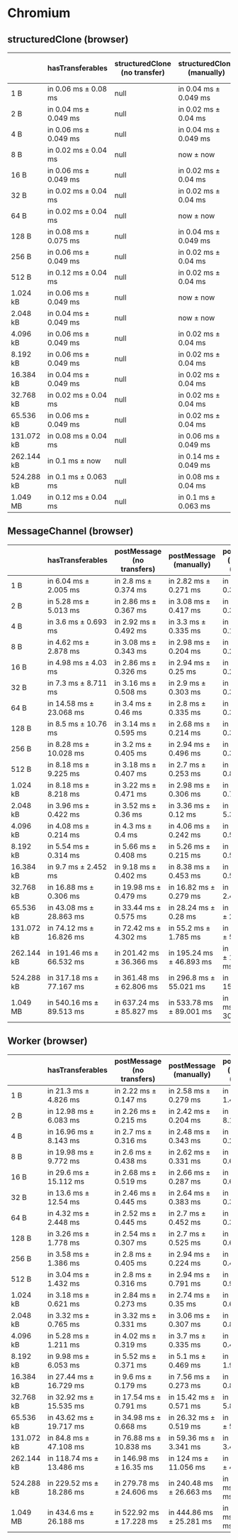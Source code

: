 # Chromium

## structuredClone (browser)

|            | hasTransferables      | structuredClone (no transfer) | structuredClone (manually) | structuredClone (manually) (transfer) | structuredClone (getTransferables) | structuredClone (getTransferables) (transfer) | structuredClone (getTransferable*) | structuredClone (getTransferable*) (transfer) |
| ---------- | --------------------- | ----------------------------- | -------------------------- | ------------------------------------- | ---------------------------------- | --------------------------------------------- | ---------------------------------- | --------------------------------------------- |
| 1 B        | in 0.06 ms ± 0.08 ms  | null                          | in 0.04 ms ± 0.049 ms      | in 2.34 ms ± 0.307 ms                 | in 0.2 ms ± 0.155 ms               | in 2.32 ms ± 0.264 ms                         | in 0.22 ms ± 0.147 ms              | in 2.62 ms ± 0.744 ms                         |
| 2 B        | in 0.04 ms ± 0.049 ms | null                          | in 0.02 ms ± 0.04 ms       | in 2.12 ms ± 0.214 ms                 | in 0.12 ms ± 0.04 ms               | in 2.44 ms ± 0.546 ms                         | in 0.16 ms ± 0.102 ms              | in 2.5 ms ± 0.856 ms                          |
| 4 B        | in 0.06 ms ± 0.049 ms | null                          | in 0.04 ms ± 0.049 ms      | in 2.32 ms ± 0.668 ms                 | in 0.14 ms ± 0.049 ms              | in 1.98 ms ± 0.117 ms                         | in 0.14 ms ± 0.049 ms              | in 2.22 ms ± 0.248 ms                         |
| 8 B        | in 0.02 ms ± 0.04 ms  | null                          | now ± now                  | in 2.2 ms ± 0.58 ms                   | in 0.18 ms ± 0.04 ms               | in 2.28 ms ± 0.376 ms                         | in 0.14 ms ± 0.049 ms              | in 1.92 ms ± 0.075 ms                         |
| 16 B       | in 0.06 ms ± 0.049 ms | null                          | in 0.02 ms ± 0.04 ms       | in 2.56 ms ± 0.543 ms                 | in 0.16 ms ± 0.049 ms              | in 2.26 ms ± 0.512 ms                         | in 0.18 ms ± 0.04 ms               | in 2.34 ms ± 0.488 ms                         |
| 32 B       | in 0.02 ms ± 0.04 ms  | null                          | in 0.02 ms ± 0.04 ms       | in 2.88 ms ± 0.504 ms                 | in 0.2 ms ± 0.063 ms               | in 2.04 ms ± 0.049 ms                         | in 0.28 ms ± 0.04 ms               | in 3.04 ms ± 1.893 ms                         |
| 64 B       | in 0.02 ms ± 0.04 ms  | null                          | now ± now                  | in 2.5 ms ± 0.62 ms                   | in 0.22 ms ± 0.075 ms              | in 2.04 ms ± 0.12 ms                          | in 0.2 ms ± 0.063 ms               | in 2.16 ms ± 0.102 ms                         |
| 128 B      | in 0.08 ms ± 0.075 ms | null                          | in 0.04 ms ± 0.049 ms      | in 2.18 ms ± 0.519 ms                 | in 0.24 ms ± 0.049 ms              | in 2.22 ms ± 0.248 ms                         | in 0.32 ms ± 0.098 ms              | in 2.38 ms ± 0.392 ms                         |
| 256 B      | in 0.06 ms ± 0.049 ms | null                          | in 0.02 ms ± 0.04 ms       | in 2.2 ms ± 0.452 ms                  | in 0.42 ms ± 0.117 ms              | in 2.6 ms ± 0.268 ms                          | in 0.44 ms ± 0.102 ms              | in 9.02 ms ± 0.574 ms                         |
| 512 B      | in 0.12 ms ± 0.04 ms  | null                          | in 0.02 ms ± 0.04 ms       | in 2.26 ms ± 0.344 ms                 | in 0.84 ms ± 0.224 ms              | in 3.02 ms ± 0.435 ms                         | in 0.96 ms ± 0.258 ms              | in 3.04 ms ± 0.531 ms                         |
| 1.024 kB   | in 0.06 ms ± 0.049 ms | null                          | now ± now                  | in 2.24 ms ± 0.287 ms                 | in 1.3 ms ± 0.253 ms               | in 3.38 ms ± 0.511 ms                         | in 1.3 ms ± 0.303 ms               | in 3.3 ms ± 0.352 ms                          |
| 2.048 kB   | in 0.04 ms ± 0.049 ms | null                          | now ± now                  | in 2.68 ms ± 0.354 ms                 | in 2.52 ms ± 0.306 ms              | in 4.94 ms ± 0.338 ms                         | in 2.4 ms ± 0.245 ms               | in 4.84 ms ± 0.653 ms                         |
| 4.096 kB   | in 0.06 ms ± 0.049 ms | null                          | in 0.02 ms ± 0.04 ms       | in 2.96 ms ± 0.049 ms                 | in 4.16 ms ± 0.08 ms               | in 9.06 ms ± 3.726 ms                         | in 5.18 ms ± 1.677 ms              | in 7.4 ms ± 0.374 ms                          |
| 8.192 kB   | in 0.06 ms ± 0.049 ms | null                          | in 0.02 ms ± 0.04 ms       | in 4.38 ms ± 0.183 ms                 | in 8.48 ms ± 0.407 ms              | in 12.66 ms ± 0.496 ms                        | in 8.42 ms ± 0.44 ms               | in 12.4 ms ± 0.369 ms                         |
| 16.384 kB  | in 0.04 ms ± 0.049 ms | null                          | in 0.02 ms ± 0.04 ms       | in 7.18 ms ± 0.232 ms                 | in 16.42 ms ± 0.387 ms             | in 23.48 ms ± 0.325 ms                        | in 16.26 ms ± 0.338 ms             | in 23.36 ms ± 0.472 ms                        |
| 32.768 kB  | in 0.02 ms ± 0.04 ms  | null                          | in 0.02 ms ± 0.04 ms       | in 13.5 ms ± 0.167 ms                 | in 33.62 ms ± 2.527 ms             | in 45.6 ms ± 0.593 ms                         | in 32 ms ± 0.126 ms                | in 65.12 ms ± 19.894 ms                       |
| 65.536 kB  | in 0.06 ms ± 0.049 ms | null                          | in 0.02 ms ± 0.04 ms       | in 28.52 ms ± 3.196 ms                | in 64.32 ms ± 0.803 ms             | in 107.42 ms ± 9.746 ms                       | in 64.22 ms ± 0.496 ms             | in 91.74 ms ± 0.794 ms                        |
| 131.072 kB | in 0.08 ms ± 0.04 ms  | null                          | in 0.06 ms ± 0.049 ms      | in 55.7 ms ± 4.42 ms                  | in 129.4 ms ± 1.857 ms             | in 188.16 ms ± 5.892 ms                       | in 127.52 ms ± 0.293 ms            | in 188.74 ms ± 15.525 ms                      |
| 262.144 kB | in 0.1 ms ± now       | null                          | in 0.14 ms ± 0.049 ms      | in 136.5 ms ± 9.955 ms                | in 260.66 ms ± 4.579 ms            | in 391.96 ms ± 18.043 ms                      | in 256.54 ms ± 3.244 ms            | in 389.24 ms ± 7.899 ms                       |
| 524.288 kB | in 0.1 ms ± 0.063 ms  | null                          | in 0.08 ms ± 0.04 ms       | in 271.6 ms ± 18.833 ms               | in 517.06 ms ± 6.608 ms            | in 786.86 ms ± 33.079 ms                      | in 512.52 ms ± 3.937 ms            | in 775.56 ms ± 15.162 ms                      |
| 1.049 MB   | in 0.12 ms ± 0.04 ms  | null                          | in 0.1 ms ± 0.063 ms       | in 504.02 ms ± 31.341 ms              | in 1,040.12 ms ± 15.622 ms         | in 1,511.2 ms ± 28.207 ms                     | in 1,033.72 ms ± 4.763 ms          | in 1,505.58 ms ± 23.69 ms                     |

## MessageChannel (browser)

|            | hasTransferables         | postMessage (no transfers) | postMessage (manually)   | postMessage (manually) (transfer) | postMessage (getTransferables) | postMessage (getTransferables) (transfer) | postMessage (getTransferable*) | postMessage (getTransferable*) (transfer) |
| ---------- | ------------------------ | -------------------------- | ------------------------ | --------------------------------- | ------------------------------ | ----------------------------------------- | ------------------------------ | ----------------------------------------- |
| 1 B        | in 6.04 ms ± 2.005 ms    | in 2.8 ms ± 0.374 ms       | in 2.82 ms ± 0.271 ms    | in 5.4 ms ± 0.385 ms              | in 7.72 ms ± 4.32 ms           | in 6.08 ms ± 0.435 ms                     | in 15.5 ms ± 5.925 ms          | in 5.82 ms ± 0.584 ms                     |
| 2 B        | in 5.28 ms ± 5.013 ms    | in 2.86 ms ± 0.367 ms      | in 3.08 ms ± 0.417 ms    | in 5.34 ms ± 0.367 ms             | in 4.34 ms ± 1.027 ms          | in 5.82 ms ± 0.449 ms                     | in 12.74 ms ± 7.275 ms         | in 5.84 ms ± 0.602 ms                     |
| 4 B        | in 3.6 ms ± 0.693 ms     | in 2.92 ms ± 0.492 ms      | in 3.3 ms ± 0.335 ms     | in 5.04 ms ± 0.174 ms             | in 5.18 ms ± 3.341 ms          | in 5.34 ms ± 0.338 ms                     | in 8.2 ms ± 5.609 ms           | in 5.54 ms ± 0.136 ms                     |
| 8 B        | in 4.62 ms ± 2.878 ms    | in 3.08 ms ± 0.343 ms      | in 2.98 ms ± 0.204 ms    | in 5.14 ms ± 0.287 ms             | in 28.6 ms ± 31.858 ms         | in 5.6 ms ± 0.696 ms                      | in 10.58 ms ± 6.986 ms         | in 5.5 ms ± 0.385 ms                      |
| 16 B       | in 4.98 ms ± 4.03 ms     | in 2.86 ms ± 0.326 ms      | in 2.94 ms ± 0.25 ms     | in 5 ms ± 0.228 ms                | in 3.64 ms ± 0.871 ms          | in 4.84 ms ± 0.196 ms                     | in 11.56 ms ± 11.095 ms        | in 5.24 ms ± 0.422 ms                     |
| 32 B       | in 7.3 ms ± 8.711 ms     | in 3.16 ms ± 0.508 ms      | in 2.9 ms ± 0.303 ms     | in 5.08 ms ± 0.343 ms             | in 3.2 ms ± 0.738 ms           | in 5.12 ms ± 0.662 ms                     | in 6.46 ms ± 5.254 ms          | in 5.22 ms ± 0.256 ms                     |
| 64 B       | in 14.58 ms ± 23.068 ms  | in 3.4 ms ± 0.46 ms        | in 2.8 ms ± 0.335 ms     | in 5.1 ms ± 0.352 ms              | in 3.34 ms ± 0.763 ms          | in 5.26 ms ± 0.731 ms                     | in 4 ms ± 1.062 ms             | in 5.24 ms ± 0.136 ms                     |
| 128 B      | in 8.5 ms ± 10.76 ms     | in 3.14 ms ± 0.595 ms      | in 2.68 ms ± 0.214 ms    | in 5.4 ms ± 0.39 ms               | in 3.12 ms ± 0.662 ms          | in 5.42 ms ± 0.194 ms                     | in 13.8 ms ± 17.323 ms         | in 5.58 ms ± 0.194 ms                     |
| 256 B      | in 8.28 ms ± 10.028 ms   | in 3.2 ms ± 0.405 ms       | in 2.94 ms ± 0.496 ms    | in 5.68 ms ± 0.325 ms             | in 3.42 ms ± 0.511 ms          | in 5.54 ms ± 0.287 ms                     | in 5.34 ms ± 1.902 ms          | in 6 ms ± 0.46 ms                         |
| 512 B      | in 8.18 ms ± 9.225 ms    | in 3.18 ms ± 0.407 ms      | in 2.7 ms ± 0.253 ms     | in 6.6 ms ± 0.883 ms              | in 3.64 ms ± 0.427 ms          | in 6.38 ms ± 0.36 ms                      | in 7.82 ms ± 3.856 ms          | in 6.66 ms ± 0.445 ms                     |
| 1.024 kB   | in 8.18 ms ± 8.218 ms    | in 3.22 ms ± 0.471 ms      | in 2.98 ms ± 0.306 ms    | in 7.32 ms ± 0.757 ms             | in 4.48 ms ± 0.337 ms          | in 7.7 ms ± 0.395 ms                      | in 6.94 ms ± 2.466 ms          | in 7.98 ms ± 0.147 ms                     |
| 2.048 kB   | in 3.96 ms ± 0.422 ms    | in 3.52 ms ± 0.36 ms       | in 3.36 ms ± 0.12 ms     | in 11.38 ms ± 5.324 ms            | in 5.86 ms ± 0.836 ms          | in 10.54 ms ± 0.215 ms                    | in 9.4 ms ± 3.809 ms           | in 11.14 ms ± 0.605 ms                    |
| 4.096 kB   | in 4.08 ms ± 0.214 ms    | in 4.3 ms ± 0.4 ms         | in 4.06 ms ± 0.242 ms    | in 16.14 ms ± 0.557 ms            | in 8.02 ms ± 0.299 ms          | in 19.94 ms ± 0.48 ms                     | in 10.94 ms ± 3.148 ms         | in 26.42 ms ± 11.557 ms                   |
| 8.192 kB   | in 5.54 ms ± 0.314 ms    | in 5.66 ms ± 0.408 ms      | in 5.26 ms ± 0.215 ms    | in 23.24 ms ± 0.528 ms            | in 13.34 ms ± 0.287 ms         | in 33.66 ms ± 4.227 ms                    | in 15.36 ms ± 1.968 ms         | in 33.4 ms ± 3.856 ms                     |
| 16.384 kB  | in 9.7 ms ± 2.452 ms     | in 9.18 ms ± 0.402 ms      | in 8.38 ms ± 0.453 ms    | in 36.64 ms ± 0.595 ms            | in 24.2 ms ± 0.61 ms           | in 53.36 ms ± 2.36 ms                     | in 39.06 ms ± 29.27 ms         | in 52.84 ms ± 0.287 ms                    |
| 32.768 kB  | in 16.88 ms ± 0.306 ms   | in 19.98 ms ± 0.479 ms     | in 16.82 ms ± 0.279 ms   | in 76.4 ms ± 2.496 ms             | in 47.98 ms ± 0.194 ms         | in 106.16 ms ± 0.761 ms                   | in 48.36 ms ± 1.278 ms         | in 107.34 ms ± 1.435 ms                   |
| 65.536 kB  | in 43.08 ms ± 28.863 ms  | in 33.44 ms ± 0.575 ms     | in 28.24 ms ± 0.28 ms    | in 146.96 ms ± 2.685 ms           | in 94.74 ms ± 7.725 ms         | in 215.42 ms ± 8.408 ms                   | in 91.72 ms ± 0.527 ms         | in 214.24 ms ± 7.883 ms                   |
| 131.072 kB | in 74.12 ms ± 16.826 ms  | in 72.42 ms ± 4.302 ms     | in 55.2 ms ± 1.785 ms    | in 298.08 ms ± 5.899 ms           | in 237.64 ms ± 38.561 ms       | in 451 ms ± 40.245 ms                     | in 250.08 ms ± 67.09 ms        | in 445.34 ms ± 38.519 ms                  |
| 262.144 kB | in 191.46 ms ± 66.532 ms | in 201.42 ms ± 36.366 ms   | in 195.24 ms ± 46.893 ms | in 793.14 ms ± 113.953 ms         | in 448.64 ms ± 33.891 ms       | in 1,126.16 ms ± 159.781 ms               | in 460.66 ms ± 47.295 ms       | in 1,197.08 ms ± 172.058 ms               |
| 524.288 kB | in 317.18 ms ± 77.167 ms | in 361.48 ms ± 62.806 ms   | in 296.8 ms ± 55.021 ms  | in 1,429 ms ± 153.137 ms          | in 835.18 ms ± 86.754 ms       | in 1,978.78 ms ± 167.856 ms               | in 904.16 ms ± 80.285 ms       | in 2,048.96 ms ± 146.394 ms               |
| 1.049 MB   | in 540.16 ms ± 89.513 ms | in 637.24 ms ± 85.827 ms   | in 533.78 ms ± 89.001 ms | in 2,830.78 ms ± 304.416 ms       | in 1,555.18 ms ± 86.074 ms     | in 3,832.4 ms ± 222.666 ms                | in 1,622.3 ms ± 76.272 ms      | in 3,953.6 ms ± 294.308 ms                |

## Worker (browser)

|            | hasTransferables         | postMessage (no transfers) | postMessage (manually)   | postMessage (manually) (transfer) | postMessage (getTransferables) | postMessage (getTransferables) (transfer) | postMessage (getTransferable*) | postMessage (getTransferable*) (transfer) |
| ---------- | ------------------------ | -------------------------- | ------------------------ | --------------------------------- | ------------------------------ | ----------------------------------------- | ------------------------------ | ----------------------------------------- |
| 1 B        | in 21.3 ms ± 4.826 ms    | in 2.22 ms ± 0.147 ms      | in 2.58 ms ± 0.279 ms    | in 5.58 ms ± 1.446 ms             | in 4.98 ms ± 2.413 ms          | in 8.18 ms ± 0.483 ms                     | in 7.08 ms ± 4.208 ms          | in 9.22 ms ± 4.183 ms                     |
| 2 B        | in 12.98 ms ± 6.083 ms   | in 2.26 ms ± 0.215 ms      | in 2.42 ms ± 0.204 ms    | in 8.82 ms ± 8.107 ms             | in 5.86 ms ± 5.35 ms           | in 9.26 ms ± 8.622 ms                     | in 5.66 ms ± 2.003 ms          | in 6.2 ms ± 2.402 ms                      |
| 4 B        | in 16.96 ms ± 8.143 ms   | in 2.7 ms ± 0.316 ms       | in 2.48 ms ± 0.343 ms    | in 4.4 ms ± 0.261 ms              | in 3.46 ms ± 0.926 ms          | in 5.06 ms ± 0.45 ms                      | in 10.04 ms ± 12.35 ms         | in 4.76 ms ± 0.25 ms                      |
| 8 B        | in 19.98 ms ± 9.772 ms   | in 2.6 ms ± 0.438 ms       | in 2.62 ms ± 0.331 ms    | in 4.5 ms ± 0.603 ms              | in 3.26 ms ± 0.697 ms          | in 4.98 ms ± 0.426 ms                     | in 4.4 ms ± 1.455 ms           | in 4.72 ms ± 0.496 ms                     |
| 16 B       | in 29.6 ms ± 15.112 ms   | in 2.68 ms ± 0.519 ms      | in 2.66 ms ± 0.287 ms    | in 4.5 ms ± 0.693 ms              | in 3.24 ms ± 0.739 ms          | in 5.38 ms ± 0.564 ms                     | in 11.32 ms ± 16.248 ms        | in 4.72 ms ± 0.496 ms                     |
| 32 B       | in 13.6 ms ± 12.54 ms    | in 2.46 ms ± 0.445 ms      | in 2.64 ms ± 0.383 ms    | in 4.7 ms ± 0.358 ms              | in 2.86 ms ± 0.546 ms          | in 4.7 ms ± 0.4 ms                        | in 3.82 ms ± 1.954 ms          | in 4.98 ms ± 0.293 ms                     |
| 64 B       | in 4.32 ms ± 2.448 ms    | in 2.52 ms ± 0.445 ms      | in 2.7 ms ± 0.452 ms     | in 4.64 ms ± 0.372 ms             | in 2.86 ms ± 0.585 ms          | in 4.96 ms ± 0.794 ms                     | in 3.48 ms ± 0.798 ms          | in 5.12 ms ± 0.426 ms                     |
| 128 B      | in 3.26 ms ± 1.778 ms    | in 2.54 ms ± 0.307 ms      | in 2.7 ms ± 0.525 ms     | in 4.98 ms ± 0.624 ms             | in 3.02 ms ± 0.445 ms          | in 5.08 ms ± 0.581 ms                     | in 3.94 ms ± 1.218 ms          | in 5.36 ms ± 0.7 ms                       |
| 256 B      | in 3.58 ms ± 1.386 ms    | in 2.8 ms ± 0.405 ms       | in 2.94 ms ± 0.224 ms    | in 4.64 ms ± 0.48 ms              | in 3.56 ms ± 0.554 ms          | in 6.18 ms ± 2.334 ms                     | in 4.68 ms ± 1.866 ms          | in 5.5 ms ± 0.261 ms                      |
| 512 B      | in 3.04 ms ± 1.432 ms    | in 2.8 ms ± 0.316 ms       | in 2.94 ms ± 0.791 ms    | in 5.72 ms ± 0.906 ms             | in 3.98 ms ± 0.624 ms          | in 6.34 ms ± 1.56 ms                      | in 4.5 ms ± 1.231 ms           | in 6.28 ms ± 0.435 ms                     |
| 1.024 kB   | in 3.18 ms ± 0.621 ms    | in 2.84 ms ± 0.273 ms      | in 2.74 ms ± 0.35 ms     | in 6.44 ms ± 0.677 ms             | in 7.32 ms ± 5.393 ms          | in 6.82 ms ± 0.354 ms                     | in 5.12 ms ± 1.763 ms          | in 7.24 ms ± 0.326 ms                     |
| 2.048 kB   | in 3.32 ms ± 0.765 ms    | in 3.32 ms ± 0.331 ms      | in 3.06 ms ± 0.307 ms    | in 8.56 ms ± 0.857 ms             | in 4.8 ms ± 0.363 ms           | in 9.44 ms ± 0.338 ms                     | in 9.76 ms ± 8.784 ms          | in 9.66 ms ± 0.427 ms                     |
| 4.096 kB   | in 5.28 ms ± 1.211 ms    | in 4.02 ms ± 0.319 ms      | in 3.7 ms ± 0.335 ms     | in 11.72 ms ± 0.407 ms            | in 8.24 ms ± 1.7 ms            | in 14.5 ms ± 0.276 ms                     | in 7.76 ms ± 0.422 ms          | in 18.14 ms ± 6.932 ms                    |
| 8.192 kB   | in 9.98 ms ± 6.053 ms    | in 5.52 ms ± 0.371 ms      | in 5.1 ms ± 0.469 ms     | in 20.04 ms ± 1.955 ms            | in 11.8 ms ± 0.374 ms          | in 25.06 ms ± 0.383 ms                    | in 15 ms ± 4.139 ms            | in 25.38 ms ± 0.172 ms                    |
| 16.384 kB  | in 27.44 ms ± 16.729 ms  | in 9.6 ms ± 0.179 ms       | in 7.56 ms ± 0.273 ms    | in 36.42 ms ± 0.823 ms            | in 21.3 ms ± 1.952 ms          | in 46.98 ms ± 0.549 ms                    | in 28.48 ms ± 5.07 ms          | in 46.96 ms ± 0.5 ms                      |
| 32.768 kB  | in 32.92 ms ± 15.535 ms  | in 17.54 ms ± 0.791 ms     | in 15.42 ms ± 0.571 ms   | in 77 ms ± 5.834 ms               | in 36.12 ms ± 0.621 ms         | in 95.1 ms ± 0.54 ms                      | in 43.62 ms ± 1.301 ms         | in 96.58 ms ± 0.487 ms                    |
| 65.536 kB  | in 43.62 ms ± 19.717 ms  | in 34.98 ms ± 0.668 ms     | in 26.32 ms ± 0.519 ms   | in 150.02 ms ± 5.908 ms           | in 97.94 ms ± 30.69 ms         | in 218.4 ms ± 36.466 ms                   | in 78.5 ms ± 0.986 ms          | in 239.1 ms ± 54.732 ms                   |
| 131.072 kB | in 84.8 ms ± 47.108 ms   | in 76.88 ms ± 10.838 ms    | in 59.36 ms ± 3.341 ms   | in 292.3 ms ± 3.42 ms             | in 152.92 ms ± 5.614 ms        | in 389.26 ms ± 19.064 ms                  | in 151.56 ms ± 4.542 ms        | in 408.38 ms ± 22.298 ms                  |
| 262.144 kB | in 118.74 ms ± 13.486 ms | in 146.98 ms ± 16.35 ms    | in 124 ms ± 11.056 ms    | in 681.88 ms ± 48.597 ms          | in 310.46 ms ± 19.315 ms       | in 880.18 ms ± 41.594 ms                  | in 337.44 ms ± 30.982 ms       | in 903.54 ms ± 51.069 ms                  |
| 524.288 kB | in 229.52 ms ± 18.286 ms | in 279.78 ms ± 24.606 ms   | in 240.48 ms ± 26.663 ms | in 1,275.64 ms ± 56.427 ms        | in 600.86 ms ± 24.878 ms       | in 1,660.56 ms ± 85.691 ms                | in 647.4 ms ± 29.072 ms        | in 1,705.98 ms ± 34.881 ms                |
| 1.049 MB   | in 434.6 ms ± 26.188 ms  | in 522.92 ms ± 17.228 ms   | in 444.86 ms ± 25.281 ms | in 2,439.22 ms ± 67.955 ms        | in 1,134.56 ms ± 37.243 ms     | in 3,267.46 ms ± 172.404 ms               | in 1,194.7 ms ± 19.243 ms      | in 3,266.64 ms ± 78.961 ms                |
